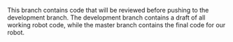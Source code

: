 This branch contains code that will be reviewed before pushing to the development branch. The development branch contains a draft of all working robot code, while the master branch contains the final code for our robot. 